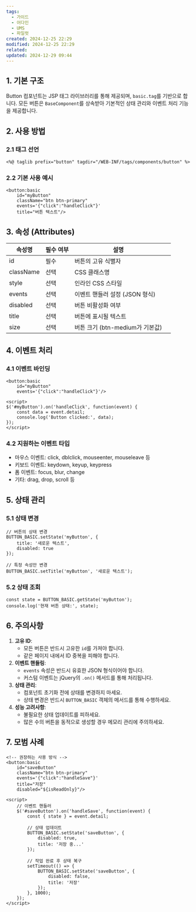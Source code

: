 ```yaml
---
tags:
  - 가이드
  - 어다인
  - UMS
  - 파일럿
created: 2024-12-25 22:29
modified: 2024-12-25 22:29
related: 
updated: 2024-12-29 09:44
---
```

## 1. 기본 구조

Button 컴포넌트는 JSP 태그 라이브러리를 통해 제공되며, `basic.tag`를 기반으로 합니다. 모든 버튼은 `BaseComponent`를 상속받아 기본적인 상태 관리와 이벤트 처리 기능을 제공합니다.

## 2. 사용 방법

### 2.1 태그 선언
```
<%@ taglib prefix="button" tagdir="/WEB-INF/tags/components/button" %>
```

### 2.2 기본 사용 예시
```
<button:basic 
    id="myButton"
    className="btn btn-primary"
    events='{"click":"handleClick"}'
    title="버튼 텍스트"/>
```

## 3. 속성 (Attributes)

| 속성명       | 필수 여부 | 설명                      |     |
| --------- | ----- | ----------------------- | --- |
| id        | 필수    | 버튼의 고유 식별자              |     |
| className | 선택    | CSS 클래스명                |     |
| style     | 선택    | 인라인 CSS 스타일             |     |
| events    | 선택    | 이벤트 핸들러 설정 (JSON 형식)    |     |
| disabled  | 선택    | 버튼 비활성화 여부              |     |
| title     | 선택    | 버튼에 표시될 텍스트             |     |
| size      | 선택    | 버튼 크기 (btn-medium가 기본값) |     |


## 4. 이벤트 처리

### 4.1 이벤트 바인딩
```
<button:basic 
    id="myButton"
    events='{"click":"handleClick"}'/>

<script>
$('#myButton').on('handleClick', function(event) {
    const data = event.detail;
    console.log('Button clicked:', data);
});
</script>
```

### 4.2 지원하는 이벤트 타입

- 마우스 이벤트: click, dblclick, mouseenter, mouseleave 등
- 키보드 이벤트: keydown, keyup, keypress
- 폼 이벤트: focus, blur, change
- 기타: drag, drop, scroll 등

## 5. 상태 관리

### 5.1 상태 변경

```
// 버튼의 상태 변경
BUTTON_BASIC.setState('myButton', {
    title: '새로운 텍스트',
    disabled: true
});

// 특정 속성만 변경
BUTTON_BASIC.setTitle('myButton', '새로운 텍스트');
```

### 5.2 상태 조회

```
const state = BUTTON_BASIC.getState('myButton');
console.log('현재 버튼 상태:', state);
```

## 6. 주의사항

1. **고유 ID**:
    - 모든 버튼은 반드시 고유한 `id`를 가져야 합니다.
    - 같은 페이지 내에서 ID 중복을 피해야 합니다.
2. **이벤트 핸들링**:
    - `events` 속성은 반드시 유효한 JSON 형식이어야 합니다.
    - 커스텀 이벤트는 jQuery의 `.on()` 메서드를 통해 처리됩니다.
3. **상태 관리**:
    - 컴포넌트 초기화 전에 상태를 변경하지 마세요.
    - 상태 변경은 반드시 `BUTTON_BASIC` 객체의 메서드를 통해 수행하세요.
4. **성능 고려사항**:
    - 불필요한 상태 업데이트를 피하세요.
    - 많은 수의 버튼을 동적으로 생성할 경우 메모리 관리에 주의하세요.

## 7. 모범 사례

```
<!-- 권장하는 사용 방식 -->
<button:basic 
    id="saveButton"
    className="btn btn-primary"
    events='{"click":"handleSave"}'
    title="저장"
    disabled="${isReadOnly}"/>

<script>
    // 이벤트 핸들러
    $('#saveButton').on('handleSave', function(event) {
        const { state } = event.detail;
        
        // 상태 업데이트
        BUTTON_BASIC.setState('saveButton', {
            disabled: true,
            title: '저장 중...'
        });
        
        // 작업 완료 후 상태 복구
        setTimeout(() => {
            BUTTON_BASIC.setState('saveButton', {
                disabled: false,
                title: '저장'
            });
        }, 1000);
    });
</script>
```